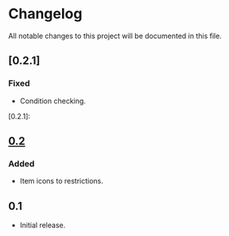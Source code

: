 # Changelog

All notable changes to this project will be documented in this file.

## [0.2.1]

### Fixed
- Condition checking.

[0.2.1]:

## [0.2]

### Added
- Item icons to restrictions.

[0.2]: https://github.com/DAQEM/ItemRestrictions/compare/6b25ecb647b4e9a2fb95d5ee28a927f1aaf7ce1b...ed25e469b3e9ee074e0dcfcae9bc918df6eae27d

## 0.1

- Initial release.
